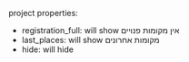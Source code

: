 

project properties:
- registration_full: will show אין מקומות פנויים
- last_places: will show מקומות אחרונים
- hide: will hide
